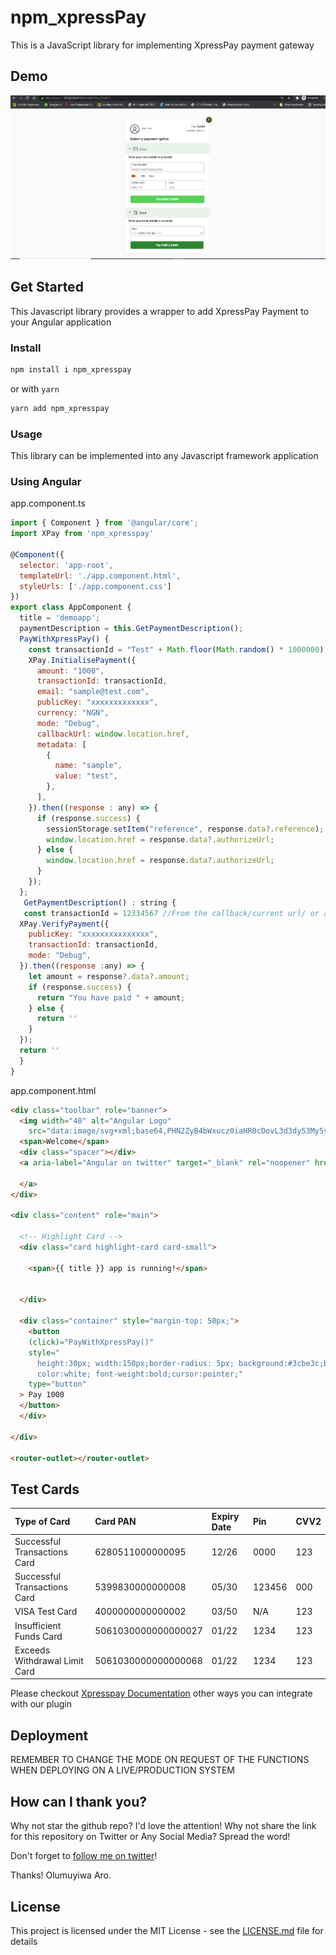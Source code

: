 # npm_xpressPay

This is a JavaScript library for implementing XpressPay payment gateway

## Demo

![Demo](npm_xpressPay.PNG?raw=true "Demo Image")

## Get Started

This Javascript library provides a wrapper to add XpressPay Payment to your Angular application



### Install

```sh
npm install i npm_xpresspay
```

or with `yarn`

```sh
yarn add npm_xpresspay
```

### Usage

This library can be implemented into any Javascript framework application


###  Using Angular
app.component.ts
```javascript
import { Component } from '@angular/core';
import XPay from 'npm_xpresspay'

@Component({
  selector: 'app-root',
  templateUrl: './app.component.html',
  styleUrls: ['./app.component.css']
})
export class AppComponent {
  title = 'demoapp';
  paymentDescription = this.GetPaymentDescription();
  PayWithXpressPay() {
    const transactionId = "Test" + Math.floor(Math.random() * 1000000);
    XPay.InitialisePayment({
      amount: "1000",
      transactionId: transactionId,
      email: "sample@test.com",
      publicKey: "xxxxxxxxxxxxx",
      currency: "NGN",
      mode: "Debug",
      callbackUrl: window.location.href,
      metadata: [
        {
          name: "sample",
          value: "test",
        },
      ],
    }).then((response : any) => {
      if (response.success) {
        sessionStorage.setItem("reference", response.data?.reference); // it should be saved to Database (optional)
        window.location.href = response.data?.authorizeUrl;
      } else {
        window.location.href = response.data?.authorizeUrl;
      }
    });
  };
   GetPaymentDescription() : string {
   const transactionId = 12334567 //From the callback/current url/ or any other way you can better implement it;
  XPay.VerifyPayment({
    publicKey: "xxxxxxxxxxxxxxx",
    transactionId: transactionId,
    mode: "Debug",
  }).then((response :any) => {
    let amount = response?.data?.amount;
    if (response.success) {
      return "You have paid " + amount;
    } else {
      return ''
    }
  });
  return ''
  }
}

```
app.component.html
```html
<div class="toolbar" role="banner">
  <img width="40" alt="Angular Logo"
    src="data:image/svg+xml;base64,PHN2ZyB4bWxucz0iaHR0cDovL3d3dy53My5vcmcvMjAwMC9zdmciIHZpZXdCb3g9IjAgMCAyNTAgMjUwIj4KICAgIDxwYXRoIGZpbGw9IiNERDAwMzEiIGQ9Ik0xMjUgMzBMMzEuOSA2My4ybDE0LjIgMTIzLjFMMTI1IDIzMGw3OC45LTQzLjcgMTQuMi0xMjMuMXoiIC8+CiAgICA8cGF0aCBmaWxsPSIjQzMwMDJGIiBkPSJNMTI1IDMwdjIyLjItLjFWMjMwbDc4LjktNDMuNyAxNC4yLTEyMy4xTDEyNSAzMHoiIC8+CiAgICA8cGF0aCAgZmlsbD0iI0ZGRkZGRiIgZD0iTTEyNSA1Mi4xTDY2LjggMTgyLjZoMjEuN2wxMS43LTI5LjJoNDkuNGwxMS43IDI5LjJIMTgzTDEyNSA1Mi4xem0xNyA4My4zaC0zNGwxNy00MC45IDE3IDQwLjl6IiAvPgogIDwvc3ZnPg==" />
  <span>Welcome</span>
  <div class="spacer"></div>
  <a aria-label="Angular on twitter" target="_blank" rel="noopener" href="https://twitter.com/angular" title="Twitter">

  </a>
</div>

<div class="content" role="main">

  <!-- Highlight Card -->
  <div class="card highlight-card card-small">

    <span>{{ title }} app is running!</span>


  </div>

  <div class="container" style="margin-top: 50px;">
    <button
    (click)="PayWithXpressPay()"
    style="
      height:30px; width:150px;border-radius: 5px; background:#3cbe3c;border: none;
      color:white; font-weight:bold;cursor:pointer;"
    type="button"
  > Pay 1000
  </button>
  </div>

</div>

<router-outlet></router-outlet>


```
## Test Cards
|Type of Card       | Card PAN              | Expiry Date  | Pin  | CVV2   
| :------------------------------------------------- | :------------------------- | :---------- | :---------- | :----------
| Successful Transactions Card | 6280511000000095  | 12/26 | 0000 | 123
| Successful Transactions Card | 5399830000000008  | 05/30 | 123456 | 000
| VISA Test Card | 4000000000000002  | 	03/50 | 	N/A | 123
| Insufficient Funds Card | 5061030000000000027  | 01/22 | 1234 | 123
| Exceeds Withdrawal Limit Card | 5061030000000000068  | 01/22 | 1234 | 123

Please checkout [Xpresspay Documentation](https://github.com) other ways you can integrate with our plugin
## Deployment

REMEMBER TO CHANGE THE MODE ON REQUEST OF THE FUNCTIONS WHEN DEPLOYING ON A LIVE/PRODUCTION SYSTEM


## How can I thank you?

Why not star the github repo? I'd love the attention! Why not share the link for this repository on Twitter or Any Social Media? Spread the word!

Don't forget to [follow me on twitter](https://twitter.com/muyiTechBadtGuy)!

Thanks!
Olumuyiwa Aro.

## License

This project is licensed under the MIT License - see the [LICENSE.md](LICENSE.md) file for details
